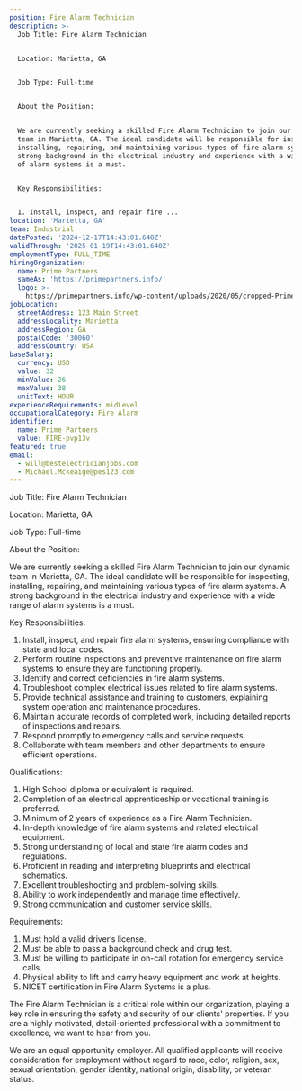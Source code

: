 ```yaml
---
position: Fire Alarm Technician
description: >-
  Job Title: Fire Alarm Technician


  Location: Marietta, GA


  Job Type: Full-time


  About the Position:


  We are currently seeking a skilled Fire Alarm Technician to join our dynamic
  team in Marietta, GA. The ideal candidate will be responsible for inspecting,
  installing, repairing, and maintaining various types of fire alarm systems. A
  strong background in the electrical industry and experience with a wide range
  of alarm systems is a must.


  Key Responsibilities:


  1. Install, inspect, and repair fire ...
location: 'Marietta, GA'
team: Industrial
datePosted: '2024-12-17T14:43:01.640Z'
validThrough: '2025-01-19T14:43:01.640Z'
employmentType: FULL_TIME
hiringOrganization:
  name: Prime Partners
  sameAs: 'https://primepartners.info/'
  logo: >-
    https://primepartners.info/wp-content/uploads/2020/05/cropped-Prime-Partners-Logo-NO-BG-1-1.png
jobLocation:
  streetAddress: 123 Main Street
  addressLocality: Marietta
  addressRegion: GA
  postalCode: '30060'
  addressCountry: USA
baseSalary:
  currency: USD
  value: 32
  minValue: 26
  maxValue: 38
  unitText: HOUR
experienceRequirements: midLevel
occupationalCategory: Fire Alarm
identifier:
  name: Prime Partners
  value: FIRE-pvp13v
featured: true
email:
  - will@bestelectricianjobs.com
  - Michael.Mckeaige@pes123.com
---
```




Job Title: Fire Alarm Technician

Location: Marietta, GA

Job Type: Full-time

About the Position:

We are currently seeking a skilled Fire Alarm Technician to join our dynamic team in Marietta, GA. The ideal candidate will be responsible for inspecting, installing, repairing, and maintaining various types of fire alarm systems. A strong background in the electrical industry and experience with a wide range of alarm systems is a must.

Key Responsibilities:

1. Install, inspect, and repair fire alarm systems, ensuring compliance with state and local codes.
2. Perform routine inspections and preventive maintenance on fire alarm systems to ensure they are functioning properly.
3. Identify and correct deficiencies in fire alarm systems.
4. Troubleshoot complex electrical issues related to fire alarm systems.
5. Provide technical assistance and training to customers, explaining system operation and maintenance procedures.
6. Maintain accurate records of completed work, including detailed reports of inspections and repairs.
7. Respond promptly to emergency calls and service requests.
8. Collaborate with team members and other departments to ensure efficient operations.

Qualifications:

1. High School diploma or equivalent is required.
2. Completion of an electrical apprenticeship or vocational training is preferred.
3. Minimum of 2 years of experience as a Fire Alarm Technician.
4. In-depth knowledge of fire alarm systems and related electrical equipment.
5. Strong understanding of local and state fire alarm codes and regulations.
6. Proficient in reading and interpreting blueprints and electrical schematics.
7. Excellent troubleshooting and problem-solving skills.
8. Ability to work independently and manage time effectively.
9. Strong communication and customer service skills.

Requirements:

1. Must hold a valid driver’s license.
2. Must be able to pass a background check and drug test.
3. Must be willing to participate in on-call rotation for emergency service calls.
4. Physical ability to lift and carry heavy equipment and work at heights.
5. NICET certification in Fire Alarm Systems is a plus.

The Fire Alarm Technician is a critical role within our organization, playing a key role in ensuring the safety and security of our clients' properties. If you are a highly motivated, detail-oriented professional with a commitment to excellence, we want to hear from you. 

We are an equal opportunity employer. All qualified applicants will receive consideration for employment without regard to race, color, religion, sex, sexual orientation, gender identity, national origin, disability, or veteran status.
